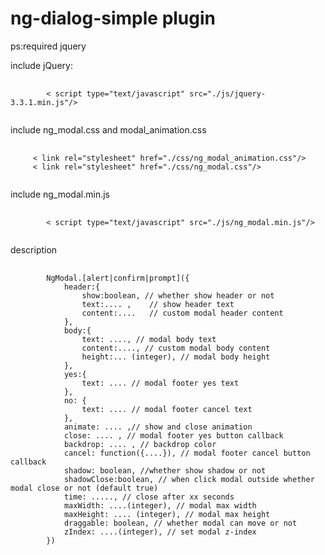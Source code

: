 # ng-dialog-simple plugin
ps:required jquery 

<p>include jQuery:</p>
<pre>
    <code>
        < script type="text/javascript" src="./js/jquery-3.3.1.min.js"/>
    </code>
</pre>

<p>include ng_modal.css and modal_animation.css</p>
<pre>
  <code>
     < link rel="stylesheet" href="./css/ng_modal_animation.css"/>
     < link rel="stylesheet" href="./css/ng_modal.css"/>
  </code>
</pre>

<p>include ng_modal.min.js</p>
<pre>
    <code>
        < script type="text/javascript" src="./js/ng_modal.min.js"/>
    </code>
</pre>

<p>description</p>
<pre>
    <code>
        NgModal.[alert|confirm|prompt]({
            header:{
                show:boolean, // whether show header or not
                text:.... ,    // show header text
                content:....   // custom modal header content
            }, 
            body:{
                text: ...., // modal body text
                content:...., // custom modal body content
                height:... (integer), // modal body height
            },
            yes:{
                text: .... // modal footer yes text
            },
            no: {
                text: .... // modal footer cancel text
            },
            animate: .... ,// show and close animation
            close: .... , // modal footer yes button callback
            backdrop: .... , // backdrop color
            cancel: function({....}), // modal footer cancel button callback
            shadow: boolean, //whether show shadow or not 
            shadowClose:boolean, // when click modal outside whether modal close or not (default true)
            time: ....., // close after xx seconds
            maxWidth: ....(integer), // modal max width
            maxHeight: .... (integer), // modal max height
            draggable: boolean, // whether modal can move or not 
            zIndex: ....(integer), // set modal z-index
        })
    </code>
</pre>
